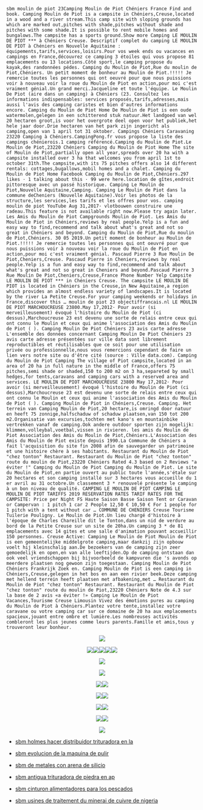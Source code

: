 
```
sbm moulin de piot 23Camping Moulin de Piot Chéniers France Find and book. Camping Moulin de Piot is a campsite in Chéniers,Creuse,located in a wood and a river stream.This camp site with sloping grounds has which are marked out,pitches with shade,pitches without shade and pitches with some shade.It is possible to rent mobile homes and bungalows.The campsite has a sports ground.Show more Camping LE MOULIN DE PIOT *** à Chéniers Creuse. Descriptif complet du camping LE MOULIN DE PIOT à Chéniers en Nouvelle Aquitaine : équipements,tarifs,services,loisirs.Pour vos week ends ou vacances en campings en France,découvrez ce camping 3 étoiles qui vous propose 81 emplacements ou 13 locations.Côté sport,le camping propose du kayak,des randonnées pédes. Camping du Moulin de Piot,Rue du moulin de Piot,Chéniers. Un petit moment de bonheur au Moulin de Piot.!!!!! Je remercie toutes les personnes qui ont oeuvré pour que nous puissions voir à nouveau voir la roue du Moulin de Piot en action,pour moi c'est vraiment génial.Un grand merci.Jacqueline et toute l'équipe. Le Moulin De Piot (aire dans un camping) à Chéniers (23. Consultez les informations indispensables: services proposés,tarifs,adresses,mais aussi l'avis des camping caristes et bien d'autres informations encore. Camping du Moulin de Piot Home De Moulin de Piot is een oude watermolen,gelegen in een schitterend stuk natuur.Het landgoed van wel 20 hectaren groot,is voor het overgrote deel open voor het publiek,het hele jaar door.Drie hectaren van het park zijn ingericht als camping,open van 1 april tot 31 oktober. Campings Chéniers Caravaning 23220 Camping à Chéniers.CampingPong.fr vous propose la liste des campings chénierois.1 camping référencé.Camping du Moulin de Piot.Le Moulin de Piot,23220 Chéniers Camping du Moulin de Piot Home The site of Moulin de Piot,partially open all year,spreads over 20 ha with a campsite installed over 3 ha that welcomes you from april 1st to october 31th.The campsite,with its 75 pitches offers also 14 different rentals: cottages,bugallows,mobil homes and a chalet. Camping du Moulin de Piot Home Facebook Camping du Moulin de Piot,Chéniers.297 likes · 1 talking about this · 99 were here.location de gîtes,endroit pittoresque avec un passé historique. Camping Le Moulin de Piot,Nouvelle Aquitaine,Camping. Camping Le Moulin de Piot dans la commune deCheniers (Nouvelle Aquitaine).Voir les photos de la structure,les services,les tarifs et les offres pour vos. camping moulin de piot YouTube Aug 31,2017· vlotbouwen construire une radeau.This feature is not available right now.Please try again later. Les Amis du Moulin de Piot Campgrounds Moulin de Piot. Les Amis du Moulin de Piot in Chéniers,reviews by real people.Yelp is a fun and easy way to find,recommend and talk about what's great and not so great in Chéniers and beyond. Camping du Moulin de Piot,Rue du moulin de Piot,Chéniers. 30 05 2019.Un petit moment de bonheur au Moulin de Piot.!!!!! Je remercie toutes les personnes qui ont oeuvré pour que nous puissions voir à nouveau voir la roue du Moulin de Piot en action,pour moi c'est vraiment génial. Pascaud Pierre 3 Rue Moulin De Piot,Cheniers,Creuse. Pascaud Pierre in Cheniers,reviews by real people.Yelp is a fun and easy way to find,recommend and talk about what's great and not so great in Cheniers and beyond.Pascaud Pierre 3 Rue Moulin De Piot,Cheniers,Creuse,France Phone Number Yelp Campsite LE MOULIN DE PIOT *** in Chéniers Creuse. The campsite LE MOULIN DE PIOT is located in Chéniers in the Creuse,in New Aquitaine,a region which provides an almost endless variety of landscapes.It is located by the river La Petite Creuse.For your camping weekends or holidays in France,discover this … moulin de piot 23 objectiffrancais.nl LE MOULIN DE PIOT MARCHOUCREUSE 23800.May 17,2012· Pour avoir (si merveilleusement) évoqué l'histoire du Moulin de Piot (ci dessus),Marchoucreuse 23 est devenu une sorte de relais entre ceux qui ont connu le Moulin et ceux qui anime l'association des Amis du Moulin de Piot ( ). Camping Moulin De Piot Chéniers 23 avis carte adresse L'ensemble des données concernant Camping Moulin De Piot Chéniers 23 avis carte adresse présentées sur ville data sont librement reproductibles et réutilisables que ce soit pour une utilisation privée ou professionnelle,nous vous remercions cependant de faire un lien vers notre site ou d'être cité (source : Ville data.com). Camping du Moulin de Piot Camping The village of Piot campsite,located in an area of 20 ha in full nature in the middle of France,offers 75 pitches,semi shade or shaded,150 to 200 m2 on 3 ha,separeted by small hedges,for tents,caravans and camping cars with a reserved area and services. LE MOULIN DE PIOT MARCHOUCREUSE 23800 May 17,2012· Pour avoir (si merveilleusement) évoqué l'histoire du Moulin de Piot (ci dessus),Marchoucreuse 23 est devenu une sorte de relais entre ceux qui ont connu le Moulin et ceux qui anime l'association des Amis du Moulin de Piot ( ). Camping Moulin de Piot in Chéniers,Creuse. Camping. Het terrein van Camping Moulin de Piot,20 hectare,is omringd door natuur en heeft 75 zonnige,halfschaduw of schaduw plaatsen,van 150 tot 200 m2.Organisatie van excursies,tochten met kano's en mountainbike vertrekken vanaf de camping.Ook andere outdoor sporten zijn mogelijk: klimmen,volleybal,voetbal,vissen in rivieren. les amis du Moulin de Piot Association des Amis du Moulin de Piot,Chéniers.L'Association des Amis du Moulin de Piot existe depuis 1990.La Commune de Chéniers a fait l'acquisition du site fin 2008 afin de sauvegarder un patrimoine et une histoire chère à ses habitants. Restaurant du Moulin de Piot "chez tonton" Restaurant. Restaurant du Moulin de Piot "chez tonton" route du moulin de Piot,23220 Chéniers Rated 4.3 based on 2 Reviews "a éviter !" Camping du Moulin de Piot Camping du Moulin de Piot. Le site du Moulin de Piot,en partie ouvert au public toute l'année,s'étale sur 20 hectares et son camping installé sur 3 hectares vous accueille du 1 er avril au 31 octobre.Un classement 3 * renouvelé présente le camping à un bon niveau de qualité. CAMPING LE MOULIN DE PIOT CAMPING LE MOULIN DE PIOT TARIFFS 2019 RESERVATION RATES TARIF RATES FOR THE CAMPSITE: Price per Night FS Haute Saison Basse Saison Tent or Caravan or Campervan : 1 pitch 1 car 2 People 12,50 € 10,50 € For 1 people for 1 pitch with a tent without car … COMMUNE DE CHENIERS Creuse Tourisme Tuilerie Pouligny. Le Moulin de Piot.Un lieu chargé d'histoire à l'époque de Charles Chareille dit le Tonton,dans un nid de verdure au bord de la Petite Creuse sur un site de 20ha.Un camping 3 * de 81 emplacements avec 14 gites et une salle d'animation pouvant accueillir 150 personnes. Creuse Active: Camping Le Moulin de Piot Moulin de Piot is een gemeentelijke middelgrote camping,maar dankzij zijn opbouw voelt hij kleinschalig aan.De bezoekers van de camping zijn zeer gemoedelijk en open,en van alle leeftijden.Op de camping ontstaan dan ook veel vriendschappen bij bijvoorbeeld de kampvuren die 's avonds op meerdere plaatsen nog gewoon zijn toegestaan. Camping Moulin de Piot Chéniers Frankrijk Zoek en. Camping Moulin de Piot is een camping in Chéniers,Creuse,gelegen in het bos en aan een rivier beek.Deze camping met hellend terrein heeft plaatsen met afbakening,met … Restaurant du Moulin de Piot "chez tonton" Restaurant. Restaurant du Moulin de Piot "chez tonton" route du moulin de Piot,23220 Chéniers Note de 4.3 sur la base de 2 avis «a éviter !» Camping Le Moulin de Piot Vacances,Tourisme Creuse Limousin Vivez des émotions pures au camping du Moulin de Piot à Chéniers.Plantez votre tente,installez votre caravane ou votre camping car sur ce domaine de 20 ha aux emplacements spacieux,jouant entre ombre et lumière.Les nombreuses activités combleront les plus jeunes comme leurs parents.Famille et amis,tous y trouveront leur bonheur. 
```

<div align="center">

<a href="https://es-crusher.shibang-china.com/github&k=sbm+moulin+de+piot+23"><img src="https://static.shibang-china.com/es/crusher/logo.jpg"></a>

<a href="https://es-crusher.shibang-china.com/github&k=sbm+moulin+de+piot+23"><img src="https://static.shibang-china.com/es/crusher/index.jpg"></a><a href="https://es-crusher.shibang-china.com/material.htmlgithub&k=sbm+moulin+de+piot+23"><img src="https://static.shibang-china.com/es/crusher/material.jpg"></a><a href="https://es-crusher.shibang-china.com/application.htmlgithub&k=sbm+moulin+de+piot+23"><img src="https://static.shibang-china.com/es/crusher/application.jpg"></a><a href="https://es-crusher.shibang-china.com/aboutus.htmlgithub&k=sbm+moulin+de+piot+23"><img src="https://static.shibang-china.com/es/crusher/aboutus.jpg"></a><a href="https://es-crusher.shibang-china.com/contact.htmlgithub&k=sbm+moulin+de+piot+23"><img src="https://static.shibang-china.com/es/crusher/contact.jpg"></a>

<a href="https://es-crusher.shibang-china.com/github&k=sbm+moulin+de+piot+23"><img src="https://static.shibang-china.com/es/crusher/banner.jpg"></a>

<a href="https://swt.shibang-china.com/github&k=sbm+moulin+de+piot+23"><img src="https://static.shibang-china.com/es/crusher/text.jpg"></a>

<a href="https://swt.shibang-china.com/github&k=sbm+moulin+de+piot+23"><img src="https://static.shibang-china.com/es/crusher/chat.jpg"></a><a href="https://es-crusher.shibang-china.com/contact.htmlgithub&k=sbm+moulin+de+piot+23"><img src="https://static.shibang-china.com/es/crusher/message.jpg"></a>

<a href="https://es-crusher.shibang-china.com/products/pe.htmlgithub&k=sbm+moulin+de+piot+23"><img src="https://static.shibang-china.com/es/crusher/pe.jpg"></a><a href="https://es-crusher.shibang-china.com/products/pf.htmlgithub&k=sbm+moulin+de+piot+23"><img src="https://static.shibang-china.com/es/crusher/pf.jpg"></a>

<a href="https://es-crusher.shibang-china.com/products/hpt.htmlgithub&k=sbm+moulin+de+piot+23"><img src="https://static.shibang-china.com/es/crusher/hpt.jpg"></a><a href="https://es-crusher.shibang-china.com/products/vsi.htmlgithub&k=sbm+moulin+de+piot+23"><img src="https://static.shibang-china.com/es/crusher/vsi.jpg"></a>

<a href="https://es-crusher.shibang-china.com/products/klv.htmlgithub&k=sbm+moulin+de+piot+23"><img src="https://static.shibang-china.com/es/crusher/klv.jpg"></a><a href="https://es-crusher.shibang-china.com/products/portable.htmlgithub&k=sbm+moulin+de+piot+23"><img src="https://static.shibang-china.com/es/crusher/portable.jpg"></a>

<a href="https://swt.shibang-china.com/github&k=sbm+moulin+de+piot+23"><img src="https://static.shibang-china.com/es/crusher/case.jpg"></a>

</div>


* [sbm holmes hacer distribuidor trituradora en la](sbm%20holmes%20hacer%20distribuidor%20trituradora%20en%20la.md)

* [sbm evolucion de la maquina de pulir](sbm%20evolucion%20de%20la%20maquina%20de%20pulir.md)

* [sbm de metales con arena de silicio](sbm%20de%20metales%20con%20arena%20de%20silicio.md)

* [sbm antigua trituradora de piedra en ap](sbm%20antigua%20trituradora%20de%20piedra%20en%20ap.md)

* [sbm cinturon alimentadores para los pescados](sbm%20cinturon%20alimentadores%20para%20los%20pescados.md)

* [sbm usines de traitement du minerai de cuivre de nigeria](sbm%20usines%20de%20traitement%20du%20minerai%20de%20cuivre%20de%20nigeria.md)